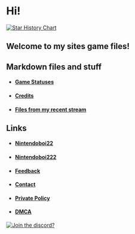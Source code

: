 # Hi!

[![Star History Chart](https://api.star-history.com/svg?repos=Nintendoboi22/nintendoboi22.github.io,Nintendoboi222/nintendoboi222.github.io,Nintendoboi222/games&type=Date)](https://star-history.com/#Nintendoboi22/nintendoboi22.github.io&Nintendoboi222/nintendoboi222.github.io&Nintendoboi222/games&Date)

## Welcome to my sites game files!
## Markdown files and stuff
- #### [Game Statuses](Statuses.md)
- #### [Credits](credits.md)
- #### [Files from my recent stream](https://github.com/Nintendoboi2222/games/tree/main/stream%20stuff)
## Links
- #### [Nintendoboi22](Nintendoboi22.github.io)
- #### [Nintendoboi222](Nintendoboi222.github.io)
- #### [Feedback](https://docs.google.com/forms/d/e/1FAIpQLScReJwlA_ev-tzoljQP8tnEVhgM3ydTJ2WALhcsoNoWb33luA/viewform)
- #### [Contact](https://nintendoboi2222.github.io/licence-stuff/contact)
- #### [Private Policy](https://nintendoboi2222.github.io/licence-stuff/private-policy)
- #### [DMCA](https://nintendoboi2222.github.io/licence-stuff/dmca)
[![Join the discord?](https://invidget.switchblade.xyz/XczEHXJKGe)](https://discord.gg/XczEHXJKGe)
